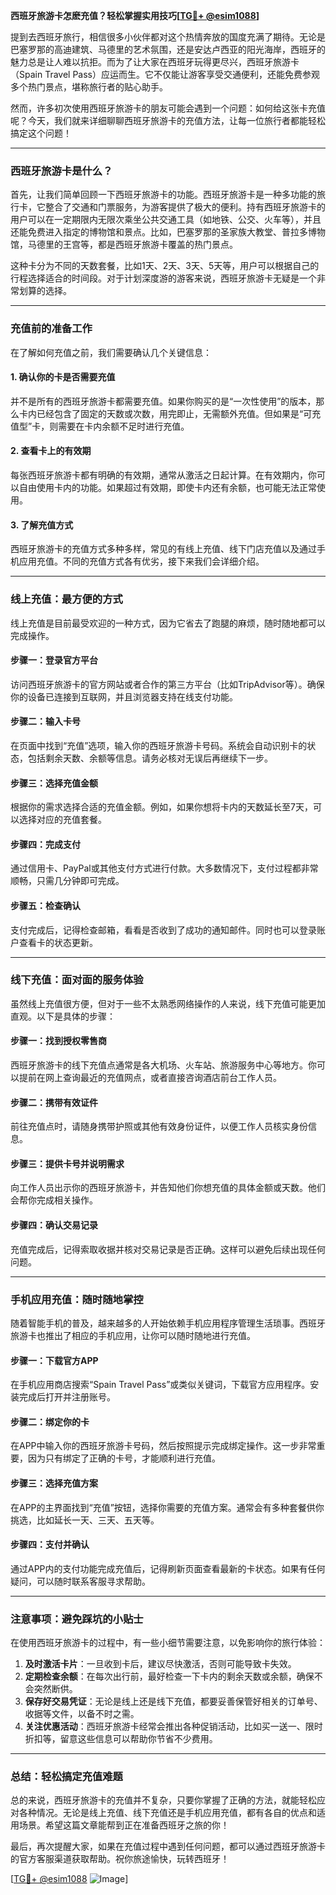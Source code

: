 **西班牙旅游卡怎麽充值？轻松掌握实用技巧[[TG💪+ @esim1088](https://t.me/s/esim1088)]**

提到去西班牙旅行，相信很多小伙伴都对这个热情奔放的国度充满了期待。无论是巴塞罗那的高迪建筑、马德里的艺术氛围，还是安达卢西亚的阳光海岸，西班牙的魅力总是让人难以抗拒。而为了让大家在西班牙玩得更尽兴，西班牙旅游卡（Spain Travel Pass）应运而生。它不仅能让游客享受交通便利，还能免费参观多个热门景点，堪称旅行者的贴心助手。

然而，许多初次使用西班牙旅游卡的朋友可能会遇到一个问题：如何给这张卡充值呢？今天，我们就来详细聊聊西班牙旅游卡的充值方法，让每一位旅行者都能轻松搞定这个问题！

---

### 西班牙旅游卡是什么？

首先，让我们简单回顾一下西班牙旅游卡的功能。西班牙旅游卡是一种多功能的旅行卡，它整合了交通和门票服务，为游客提供了极大的便利。持有西班牙旅游卡的用户可以在一定期限内无限次乘坐公共交通工具（如地铁、公交、火车等），并且还能免费进入指定的博物馆和景点。比如，巴塞罗那的圣家族大教堂、普拉多博物馆，马德里的王宫等，都是西班牙旅游卡覆盖的热门景点。

这种卡分为不同的天数套餐，比如1天、2天、3天、5天等，用户可以根据自己的行程选择适合的时间段。对于计划深度游的游客来说，西班牙旅游卡无疑是一个非常划算的选择。

---

### 充值前的准备工作

在了解如何充值之前，我们需要确认几个关键信息：

#### 1. 确认你的卡是否需要充值
并不是所有的西班牙旅游卡都需要充值。如果你购买的是“一次性使用”的版本，那么卡内已经包含了固定的天数或次数，用完即止，无需额外充值。但如果是“可充值型”卡，则需要在卡内余额不足时进行充值。

#### 2. 查看卡上的有效期
每张西班牙旅游卡都有明确的有效期，通常从激活之日起计算。在有效期内，你可以自由使用卡内的功能。如果超过有效期，即使卡内还有余额，也可能无法正常使用。

#### 3. 了解充值方式
西班牙旅游卡的充值方式多种多样，常见的有线上充值、线下门店充值以及通过手机应用充值。不同的充值方式各有优劣，接下来我们会详细介绍。

---

### 线上充值：最方便的方式

线上充值是目前最受欢迎的一种方式，因为它省去了跑腿的麻烦，随时随地都可以完成操作。

#### 步骤一：登录官方平台
访问西班牙旅游卡的官方网站或者合作的第三方平台（比如TripAdvisor等）。确保你的设备已连接到互联网，并且浏览器支持在线支付功能。

#### 步骤二：输入卡号
在页面中找到“充值”选项，输入你的西班牙旅游卡号码。系统会自动识别卡的状态，包括剩余天数、余额等信息。请务必核对无误后再继续下一步。

#### 步骤三：选择充值金额
根据你的需求选择合适的充值金额。例如，如果你想将卡内的天数延长至7天，可以选择对应的充值套餐。

#### 步骤四：完成支付
通过信用卡、PayPal或其他支付方式进行付款。大多数情况下，支付过程都非常顺畅，只需几分钟即可完成。

#### 步骤五：检查确认
支付完成后，记得检查邮箱，看看是否收到了成功的通知邮件。同时也可以登录账户查看卡的状态更新。

---

### 线下充值：面对面的服务体验

虽然线上充值很方便，但对于一些不太熟悉网络操作的人来说，线下充值可能更加直观。以下是具体的步骤：

#### 步骤一：找到授权零售商
西班牙旅游卡的线下充值点通常是各大机场、火车站、旅游服务中心等地方。你可以提前在网上查询最近的充值网点，或者直接咨询酒店前台工作人员。

#### 步骤二：携带有效证件
前往充值点时，请随身携带护照或其他有效身份证件，以便工作人员核实身份信息。

#### 步骤三：提供卡号并说明需求
向工作人员出示你的西班牙旅游卡，并告知他们你想充值的具体金额或天数。他们会帮你完成相关操作。

#### 步骤四：确认交易记录
充值完成后，记得索取收据并核对交易记录是否正确。这样可以避免后续出现任何问题。

---

### 手机应用充值：随时随地掌控

随着智能手机的普及，越来越多的人开始依赖手机应用程序管理生活琐事。西班牙旅游卡也推出了相应的手机应用，让你可以随时随地进行充值。

#### 步骤一：下载官方APP
在手机应用商店搜索“Spain Travel Pass”或类似关键词，下载官方应用程序。安装完成后打开并注册账号。

#### 步骤二：绑定你的卡
在APP中输入你的西班牙旅游卡号码，然后按照提示完成绑定操作。这一步非常重要，因为只有绑定了正确的卡号，才能顺利进行充值。

#### 步骤三：选择充值方案
在APP的主界面找到“充值”按钮，选择你需要的充值方案。通常会有多种套餐供你挑选，比如延长一天、三天、五天等。

#### 步骤四：支付并确认
通过APP内的支付功能完成充值后，记得刷新页面查看最新的卡状态。如果有任何疑问，可以随时联系客服寻求帮助。

---

### 注意事项：避免踩坑的小贴士

在使用西班牙旅游卡的过程中，有一些小细节需要注意，以免影响你的旅行体验：

1. **及时激活卡片**：一旦收到卡后，建议尽快激活，否则可能导致卡失效。
2. **定期检查余额**：在每次出行前，最好检查一下卡内的剩余天数或余额，确保不会突然断供。
3. **保存好交易凭证**：无论是线上还是线下充值，都要妥善保管好相关的订单号、收据等文件，以备不时之需。
4. **关注优惠活动**：西班牙旅游卡经常会推出各种促销活动，比如买一送一、限时折扣等，留意这些信息可以帮助你节省不少费用。

---

### 总结：轻松搞定充值难题

总的来说，西班牙旅游卡的充值并不复杂，只要你掌握了正确的方法，就能轻松应对各种情况。无论是线上充值、线下充值还是手机应用充值，都有各自的优点和适用场景。希望这篇文章能帮到正在准备西班牙之旅的你！

最后，再次提醒大家，如果在充值过程中遇到任何问题，都可以通过西班牙旅游卡的官方客服渠道获取帮助。祝你旅途愉快，玩转西班牙！

[[TG💪+ @esim1088](https://t.me/s/esim1088) ![Image](https://i.postimg.cc/4NQfJmqS/Snipaste-2025-05-13-00-14-12.png)]
